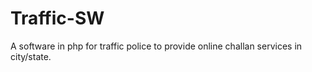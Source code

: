 # Traffic-SW
A software in php for traffic police to provide online challan services in city/state.
